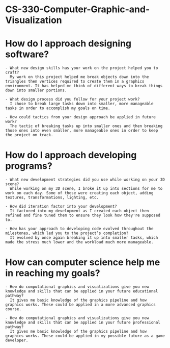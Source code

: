 # CS-330-Computer-Graphic-and-Visualization

# How do I approach designing software?
    - What new design skills has your work on the project helped you to craft?
      My work on this project helped me break objects down into the triangles then vertices required to create them in a graphics environment. It has helped me think of different ways to break things down into smaller portions.
    
    - What design process did you follow for your project work?
      I chose to break large tasks down into smaller, more manageable tasks in order to accomplish my goals on time.
    
    - How could tactics from your design approach be applied in future work?
      The tactic of breaking tasks up into smaller ones and then breaking those ones into even smaller, more manageable ones in order to keep the project on track. 
    

# How do I approach developing programs?
    - What new development strategies did you use while working on your 3D scene?
      While working on my 3D scene, I broke it up into sections for me to work on each day. Some of those were creating each object, adding textures, transformations, lighting, etc. 
    
    - How did iteration factor into your development?
      It factored into my development as I created each object then refined and fine tuned them to ensure they look how they're supposed to.
    
    - How has your approach to developing code evolved throughout the milestones, which led you to the project’s completion?
      It evolved by once again breaking it up into smaller tasks, which made the stress much lower and the workload much more manageable.
    

# How can computer science help me in reaching my goals?
    - How do computational graphics and visualizations give you new knowledge and skills that can be applied in your future educational pathway?
      It gives me basic knowledge of the graphics pipeline and how graphics works. These could be applied in a more advanced graphics course.
    
    - How do computational graphics and visualizations give you new knowledge and skills that can be applied in your future professional pathway?
      It gives me basic knowledge of the graphics pipeline and how graphics works. These could be applied in my possible future as a game developer.
    
